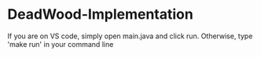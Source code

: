 # DeadWood-Implementation

If you are on VS code, simply open main.java and click run.
Otherwise, type 'make run' in your command line
